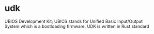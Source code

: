 # udk
UBIOS Development Kit; UBIOS stands for Unified Basic Input/Output System which is a bootloading firmware, UDK is written in Rust standard
